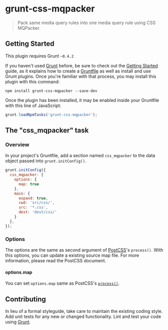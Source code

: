 # grunt-css-mqpacker

> Pack same media query rules into one media query rule using CSS MQPacker.


## Getting Started

This plugin requires Grunt `~0.4.2`

If you haven't used [Grunt](http://gruntjs.com/) before, be sure to check out the [Getting Started](http://gruntjs.com/getting-started) guide, as it explains how to create a [Gruntfile](http://gruntjs.com/sample-gruntfile) as well as install and use Grunt plugins. Once you're familiar with that process, you may install this plugin with this command:

```shell
npm install grunt-css-mqpacker --save-dev
```

Once the plugin has been installed, it may be enabled inside your Gruntfile with this line of JavaScript:

```js
grunt.loadNpmTasks('grunt-css-mqpacker');
```


## The "css_mqpacker" task


### Overview

In your project's Gruntfile, add a section named `css_mqpacker` to the data object passed into `grunt.initConfig()`.

```js
grunt.initConfig({
  css_mqpacker: {
    options: {
      map: true
    },
    main: {
      expand: true,
      cwd: 'src/css/',
      src: '*.css',
      dest: 'dest/css/'
    }
  },
});
```


### Options

The options are the same as second argument of [PostCSS](https://github.com/postcss/postcss)'s `process()`. With this options, you can update a existing source map file. For more information, please read the PostCSS document.


#### options.map

You can set `options.map` same as PostCSS's [`process()`](https://github.com/postcss/postcss/#source-map-1).


## Contributing

In lieu of a formal styleguide, take care to maintain the existing coding style. Add unit tests for any new or changed functionality. Lint and test your code using [Grunt](http://gruntjs.com/).
